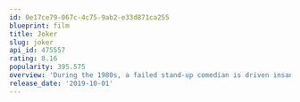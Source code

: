 ```yaml
---
id: 0e17ce79-067c-4c75-9ab2-e33d871ca255
blueprint: film
title: Joker
slug: joker
api_id: 475557
rating: 8.16
popularity: 395.575
overview: 'During the 1980s, a failed stand-up comedian is driven insane and turns to a life of crime and chaos in Gotham City while becoming an infamous psychopathic crime figure.'
release_date: '2019-10-01'
---
```

